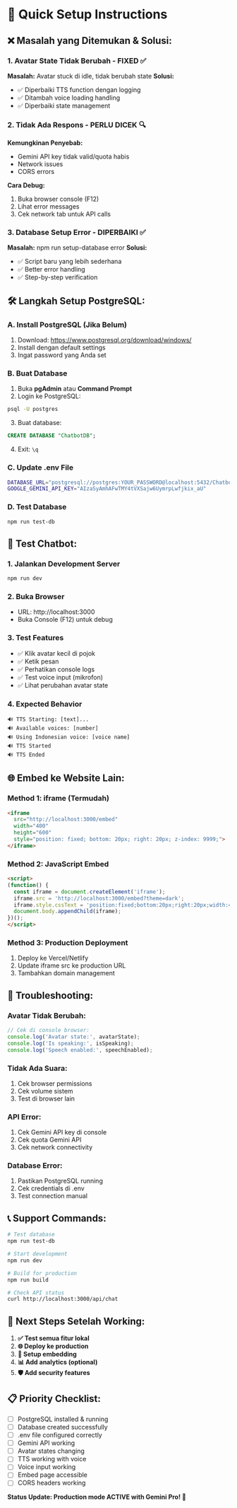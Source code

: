 # 🚀 Quick Setup Instructions

## ❌ Masalah yang Ditemukan & Solusi:

### **1. Avatar State Tidak Berubah - FIXED ✅**
**Masalah:** Avatar stuck di idle, tidak berubah state
**Solusi:** 
- ✅ Diperbaiki TTS function dengan logging
- ✅ Ditambah voice loading handling
- ✅ Diperbaiki state management

### **2. Tidak Ada Respons - PERLU DICEK 🔍**
**Kemungkinan Penyebab:**
- Gemini API key tidak valid/quota habis
- Network issues
- CORS errors

**Cara Debug:**
1. Buka browser console (F12)
2. Lihat error messages
3. Cek network tab untuk API calls

### **3. Database Setup Error - DIPERBAIKI ✅**
**Masalah:** npm run setup-database error
**Solusi:** 
- ✅ Script baru yang lebih sederhana
- ✅ Better error handling
- ✅ Step-by-step verification

## 🛠️ Langkah Setup PostgreSQL:

### **A. Install PostgreSQL (Jika Belum)**
1. Download: https://www.postgresql.org/download/windows/
2. Install dengan default settings
3. Ingat password yang Anda set

### **B. Buat Database**
1. Buka **pgAdmin** atau **Command Prompt**
2. Login ke PostgreSQL:
```bash
psql -U postgres
```
3. Buat database:
```sql
CREATE DATABASE "ChatbotDB";
```
4. Exit: `\q`

### **C. Update .env File**
```bash
DATABASE_URL="postgresql://postgres:YOUR_PASSWORD@localhost:5432/ChatbotDB"
GOOGLE_GEMINI_API_KEY="AIzaSyAmhAFwTMY4tVXSajw6UymrpLwfjkix_aU"
```

### **D. Test Database**
```bash
npm run test-db
```

## 🤖 Test Chatbot:

### **1. Jalankan Development Server**
```bash
npm run dev
```

### **2. Buka Browser**
- URL: http://localhost:3000
- Buka Console (F12) untuk debug

### **3. Test Features**
- ✅ Klik avatar kecil di pojok
- ✅ Ketik pesan
- ✅ Perhatikan console logs
- ✅ Test voice input (mikrofon)
- ✅ Lihat perubahan avatar state

### **4. Expected Behavior**
```
🔊 TTS Starting: [text]...
🔊 Available voices: [number]
🔊 Using Indonesian voice: [voice name]
🔊 TTS Started
🔊 TTS Ended
```

## 🌐 Embed ke Website Lain:

### **Method 1: iframe (Termudah)**
```html
<iframe 
  src="http://localhost:3000/embed"
  width="400" 
  height="600"
  style="position: fixed; bottom: 20px; right: 20px; z-index: 9999;">
</iframe>
```

### **Method 2: JavaScript Embed**
```html
<script>
(function() {
  const iframe = document.createElement('iframe');
  iframe.src = 'http://localhost:3000/embed?theme=dark';
  iframe.style.cssText = 'position:fixed;bottom:20px;right:20px;width:400px;height:600px;border:none;z-index:9999';
  document.body.appendChild(iframe);
})();
</script>
```

### **Method 3: Production Deployment**
1. Deploy ke Vercel/Netlify
2. Update iframe src ke production URL
3. Tambahkan domain management

## 🔧 Troubleshooting:

### **Avatar Tidak Berubah:**
```javascript
// Cek di console browser:
console.log('Avatar state:', avatarState);
console.log('Is speaking:', isSpeaking);
console.log('Speech enabled:', speechEnabled);
```

### **Tidak Ada Suara:**
1. Cek browser permissions
2. Cek volume sistem
3. Test di browser lain

### **API Error:**
1. Cek Gemini API key di console
2. Cek quota Gemini API
3. Cek network connectivity

### **Database Error:**
1. Pastikan PostgreSQL running
2. Cek credentials di .env
3. Test connection manual

## 📞 Support Commands:

```bash
# Test database
npm run test-db

# Start development  
npm run dev

# Build for production
npm run build

# Check API status
curl http://localhost:3000/api/chat
```

## 🎯 Next Steps Setelah Working:

1. **✅ Test semua fitur lokal**
2. **🌐 Deploy ke production**
3. **🔗 Setup embedding**
4. **📊 Add analytics (optional)**
5. **🛡️ Add security features**

## 📋 Priority Checklist:

- [ ] PostgreSQL installed & running
- [ ] Database created successfully  
- [ ] .env file configured correctly
- [ ] Gemini API working
- [ ] Avatar states changing
- [ ] TTS working with voice
- [ ] Voice input working
- [ ] Embed page accessible
- [ ] CORS headers working

**Status Update: Production mode ACTIVE with Gemini Pro! 🚀**
